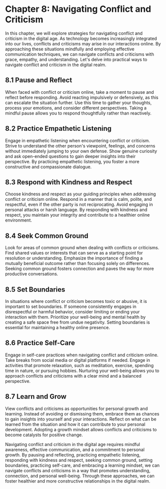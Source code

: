 Chapter 8: Navigating Conflict and Criticism
============================================

In this chapter, we will explore strategies for navigating conflict and criticism in the digital age. As technology becomes increasingly integrated into our lives, conflicts and criticisms may arise in our interactions online. By approaching these situations mindfully and employing effective communication techniques, we can navigate conflicts and criticisms with grace, empathy, and understanding. Let's delve into practical ways to navigate conflict and criticism in the digital realm.

8.1 Pause and Reflect
---------------------

When faced with conflict or criticism online, take a moment to pause and reflect before responding. Avoid reacting impulsively or defensively, as this can escalate the situation further. Use this time to gather your thoughts, process your emotions, and consider different perspectives. Taking a mindful pause allows you to respond thoughtfully rather than reactively.

8.2 Practice Empathetic Listening
---------------------------------

Engage in empathetic listening when encountering conflict or criticism. Strive to understand the other person's viewpoint, feelings, and concerns without immediately jumping to your own defense. Show genuine curiosity and ask open-ended questions to gain deeper insights into their perspective. By practicing empathetic listening, you foster a more constructive and compassionate dialogue.

8.3 Respond with Kindness and Respect
-------------------------------------

Choose kindness and respect as your guiding principles when addressing conflict or criticism online. Respond in a manner that is calm, polite, and respectful, even if the other party is not reciprocating. Avoid engaging in personal attacks or harsh language. By responding with kindness and respect, you maintain your integrity and contribute to a healthier online environment.

8.4 Seek Common Ground
----------------------

Look for areas of common ground when dealing with conflicts or criticisms. Find shared values or interests that can serve as a starting point for resolution or understanding. Emphasize the importance of finding a mutually beneficial outcome rather than focusing solely on differences. Seeking common ground fosters connection and paves the way for more productive conversations.

8.5 Set Boundaries
------------------

In situations where conflict or criticism becomes toxic or abusive, it is important to set boundaries. If someone consistently engages in disrespectful or harmful behavior, consider limiting or ending your interaction with them. Prioritize your well-being and mental health by creating a safe space free from undue negativity. Setting boundaries is essential for maintaining a healthy online presence.

8.6 Practice Self-Care
----------------------

Engage in self-care practices when navigating conflict and criticism online. Take breaks from social media or digital platforms if needed. Engage in activities that promote relaxation, such as meditation, exercise, spending time in nature, or pursuing hobbies. Nurturing your well-being allows you to approach conflicts and criticisms with a clear mind and a balanced perspective.

8.7 Learn and Grow
------------------

View conflicts and criticisms as opportunities for personal growth and learning. Instead of avoiding or dismissing them, embrace them as chances to gain insights into yourself and your interactions. Reflect on what can be learned from the situation and how it can contribute to your personal development. Adopting a growth mindset allows conflicts and criticisms to become catalysts for positive change.

Navigating conflict and criticism in the digital age requires mindful awareness, effective communication, and a commitment to personal growth. By pausing and reflecting, practicing empathetic listening, responding with kindness and respect, seeking common ground, setting boundaries, practicing self-care, and embracing a learning mindset, we can navigate conflicts and criticisms in a way that promotes understanding, connection, and personal well-being. Through these approaches, we can foster healthier and more constructive relationships in the digital realm.

